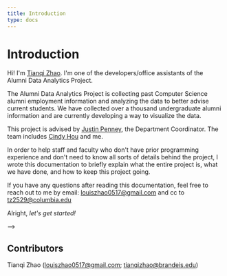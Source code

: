 ```yaml
---
title: Introduction
type: docs
---
```


# Introduction

Hi! I'm [Tianqi Zhao](https://tianqizhao.com). I'm one of the developers/office assistants of the Alumni Data Analytics Project. 

The Alumni Data Analytics Project is collecting past Computer Science alumni employment information and analyzing the data to better advise current students. We have collected over a thousand undergraduate alumni information and are currently developing a way to visualize the data.

This project is advised by [Justin Penney](mailto:jpenney@brandeis.edu), the Department Coordinator. The team includes [Cindy Hou](cindyhou0210@brandeis.edu) and me.

In order to help staff and faculty who don't have prior programming experience and don't need to know all sorts of details behind the project, I wrote this documentation to briefly explain what the entire project is, what we have done, and how to keep this project going.

If you have any questions after reading this documentation, feel free to reach out to me by email: louiszhao0517@gmail.com and cc to tz2529@columbia.edu

Alright, *let's get started!*

<!--
{{< columns >}}
## Astris ipse furtiva

Est in vagis et Pittheus tu arge accipiter regia iram vocatur nurus. Omnes ut
olivae sensit **arma sorori** deducit, inesset **crudus**, ego vetuere aliis,
modo arsit? Utinam rapta fiducia valuere litora _adicit cursu_, ad facies -->

<!-- <---> -->

<!-- ## Suis quot vota

Ea _furtique_ risere fratres edidit terrae magis. Colla tam mihi tenebat:
miseram excita suadent es pecudes iam. Concilio _quam_ velatus posset ait quod
nunc! Fragosis suae dextra geruntur functus vulgata.
{{< /columns >}} -->

## Contributors

Tianqi Zhao (louiszhao0517@gmail.com; tianqizhao@brandeis.edu)